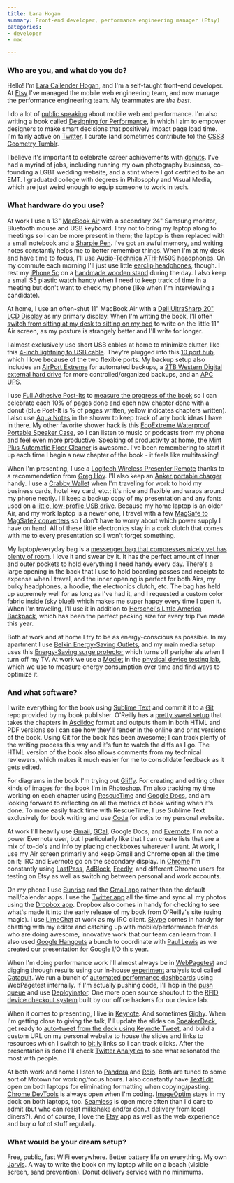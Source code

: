 ```yaml
---
title: Lara Hogan
summary: Front-end developer, performance engineering manager (Etsy)
categories:
- developer
- mac

---
```


### Who are you, and what do you do?

Hello! I'm [Lara Callender Hogan](http://larahogan.me/ "Lara's website."), and I'm a self-taught front-end developer. At [Etsy][] I've managed the mobile web engineering team, and now manage the performance engineering team. My teammates are *the best*.

I do a lot of [public speaking](https://www.youtube.com/watch?v=vG53j60ALIw "A YouTube video of Lara speaking about Etsy's mobile efforts.") about mobile web and performance. I'm also writing a book called [Designing for Performance](http://shop.oreilly.com/product/0636920033578.do "Lara's upcoming book."), in which I aim to empower designers to make smart decisions that positively impact page load time. I'm fairly active on [Twitter](https://twitter.com/laraswanson "Lara's Twitter account."). I curate (and sometimes contribute to) the [CSS3 Geometry Tumblr](http://css3geometrydaily.tumblr.com "Lara's Tumblr site of curated CSS3 geometry.").

I believe it's important to celebrate career achievements with [donuts](http://laraswanson.com/donuts/ "Lara's page about donuts."). I've had a myriad of jobs, including running my own photography business, co-founding a LGBT wedding website, and a stint where I got certified to be an EMT. I graduated college with degrees in Philosophy and Visual Media, which are just weird enough to equip someone to work in tech.

### What hardware do you use?

At work I use a 13" [MacBook Air][macbook-air] with a secondary 24" Samsung monitor, Bluetooth mouse and USB keyboard. I try not to bring my laptop along to meetings so I can be more present in them; the laptop is then replaced with a small notebook and a [Sharpie Pen][fine-point]. I've got an awful memory, and writing notes constantly helps me to better remember things. When I'm at my desk and have time to focus, I'll use [Audio-Technica ATH-M50S headphones][ath-m50s]. On my commute each morning I'll just use little [earclip headphones][shs4700-28], though. I rest my [iPhone 5c][iphone-5c] on a [handmade wooden stand](https://www.etsy.com/listing/96977351/natural-wood-iphone-4-4s-5-stand "A wooden stand for iPhones on Etsy.") during the day. I also keep a small $5 plastic watch handy when I need to keep track of time in a meeting but don't want to check my phone (like when I'm interviewing a candidate).

At home, I use an often-shut 11" MacBook Air with a [Dell UltraSharp 20" LCD Display][ultrasharp-e2009w] as my primary display. When I'm writing the book, I'll often [switch from sitting at my desk to sitting on my bed](http://instagram.com/p/mdUCsFxNGl/ "Lara's photo of her bed computing setup.") to write on the little 11" Air screen, as my posture is strangely better and I'll write for longer.

I almost exclusively use short USB cables at home to minimize clutter, like this [4-inch lightning to USB cable][amazonbasics-4-inch-lightning-cable]. They're plugged into this [10 port hub][usb-2.0-10-port-hub], which I love because of the two flexible ports. My backup setup also includes an [AirPort Extreme][airport-extreme] for automated backups, a [2TB Western Digital external hard drive][elements-desktop] for more controlled/organized backups, and an [APC UPS][back-ups-xs].

I use [Full Adhesive Post-Its][super-sticky-full-adhesive-notes] to [measure the progress of the book](http://instagram.com/p/oa88FqRNKn/ "Lana's photo of her book progress notes.") so I can celebrate each 10% of pages done and each new chapter done with a donut (blue Post-It is % of pages written, yellow indicates chapters written). I also use [Aqua Notes][aqua-notes] in the shower to keep track of any book ideas I have in there. My other favorite shower hack is this [EcoExtreme Waterproof Portable Speaker Case][ecoextreme], so I can listen to music or podcasts from my phone and feel even more productive. Speaking of productivity at home, the [Mint Plus Automatic Floor Cleaner][mint-plus] is awesome. I've been remembering to start it up each time I begin a new chapter of the book - it feels like multitasking!

When I'm presenting, I use a [Logitech Wireless Presenter Remote][wireless-presenter] thanks to a recommendation from [Greg Hoy](https://twitter.com/hoyboy "Greg's Twitter account."). I'll also keep an [Anker portable charger][astro-mini] handy. I use a [Crabby Wallet][crabby-wallet] when I'm traveling for work to hold my business cards, hotel key card, etc.; it's nice and flexible and wraps around my phone neatly. I'll keep a backup copy of my presentation and any fonts used on a [little, low-profile USB drive][cruzer-fit]. Because my home laptop is an older Air, and my work laptop is a newer one, I travel with a few [MagSafe to MagSafe2 converters][magsafe-to-magsafe-2-converter] so I don't have to worry about which power supply I have on hand. All of these little electronics stay in a cork clutch that comes with me to every presentation so I won't forget something.

My laptop/everyday bag is a [messenger bag that compresses nicely yet has plenty of room](https://www.etsy.com/listing/164590618/messenger-bag-laptop-women-light-gray "A light-grey messenger bag on Etsy."). I love it and swear by it. It has the perfect amount of inner and outer pockets to hold everything I need handy every day. There's a large opening in the back that I use to hold boarding passes and receipts to expense when I travel, and the inner opening is perfect for both Airs, my bulky headphones, a hoodie, the electronics clutch, etc. The bag has held up supremely well for as long as I've had it, and I requested a custom color fabric inside (sky blue!) which makes me super happy every time I open it. When I'm traveling, I'll use it in addition to [Herschel's Little America Backpack][little-america-backpack], which has been the perfect packing size for every trip I've made this year.

Both at work and at home I try to be as energy-conscious as possible. In my apartment I use [Belkin Energy-Saving Outlets][conserve-socket], and my main media setup uses this [Energy-Saving surge protector][conserve-socket-energy-saving-outlet] which turns off peripherals when I turn off my TV. At work we use a [Modlet][the-modlet] in the [physical device testing lab](http://codeascraft.com/2013/08/09/mobile-device-lab/ "Lara's post about Etsy's testing lab."), which we use to measure energy consumption over time and find ways to optimize it.

### And what software?

I write everything for the book using [Sublime Text][sublime-text] and commit it to a [Git][] repo provided by my book publisher. O'Reilly has a [pretty sweet setup](https://atlas.oreilly.com "O'Reilly's online publishing system.") that takes the chapters in [Asciidoc][] format and outputs them in both HTML and PDF versions so I can see how they'll render in the online and print versions of the book. Using Git for the book has been awesome; I can track plenty of the writing process this way and it's fun to watch the diffs as I go. The HTML version of the book also allows comments from my technical reviewers, which makes it much easier for me to consolidate feedback as it gets edited.

For diagrams in the book I'm trying out [Gliffy][]. For creating and editing other kinds of images for the book I'm in [Photoshop][]. I'm also tracking my time working on each chapter using [RescueTime][] and [Google Docs][google-docs], and am looking forward to reflecting on all the metrics of book writing when it's done. To more easily track time with RescueTime, I use Sublime Text exclusively for book writing and use [Coda][] for edits to my personal website.

At work I'll heavily use [Gmail][], [GCal][google-calendar], Google Docs, and [Evernote][]. I'm not a power Evernote user, but I particularly like that I can create lists that are a mix of to-do's and info by placing checkboxes wherever I want. At work, I use my Air screen primarily and keep Gmail and Chrome open all the time on it; IRC and Evernote go on the secondary display. In [Chrome][] I'm constantly using [LastPass][], [AdBlock][], [Feedly][], and different Chrome users for testing on Etsy as well as switching between personal and work accounts.

On my phone I use [Sunrise][sunrise-ios] and the [Gmail app][gmail-ios] rather than the default mail/calendar apps. I use the [Twitter app][twitter-ios] all the time and sync all my photos using the [Dropbox app][dropbox-ios]. Dropbox also comes in handy for checking to see what's made it into the early release of my book from O'Reilly's site (using magic). I use [LimeChat][] at work as my IRC client. [Skype][] comes in handy for chatting with my editor and catching up with mobile/performance friends who are doing awesome, innovative work that our team can learn from. I also used [Google Hangouts][google-hangouts] a bunch to coordinate with [Paul Lewis](https://twitter.com/aerotwist "Paul's Twitter account.") as we created our presentation for Google I/O this year.

When I'm doing performance work I'll almost always be in [WebPagetest][webpagetest] and digging through results using our in-house [experiment][feature] analysis tool called [Catapult](http://www.slideshare.net/wilstuckey/managing-experimentation "A presentation about Etsy's experiment system."). We run a bunch of [automated performance dashboards][wpt-script] using WebPagetest internally. If I'm actually pushing code, I'll hop in the [push queue][pushbot] and use [Deployinator][]. One more open source shoutout to the [RFID device checkout system][rfid-checkout-client] built by our office hackers for our device lab.

When it comes to presenting, I live in [Keynote][]. And sometimes [Giphy][]. When I'm getting close to giving the talk, I'll update the slides on [SpeakerDeck](https://speakerdeck.com/lara/ "Lara's SpeakerDeck account."), get ready to [auto-tweet from the deck using Keynote Tweet](http://laraswanson.com/blog/live-tweeting-from-keynote/ "Lara's post about tweeting during a presentation."), and build a custom URL on my personal website to house the slides and links to resources which I switch to [bit.ly][bitly] links so I can track clicks. After the presentation is done I'll check [Twitter Analytics][twitter-analytics] to see what resonated the most with people.

At both work and home I listen to [Pandora][] and [Rdio][]. Both are tuned to some sort of Motown for working/focus hours. I also constantly have [TextEdit][] open on both laptops for eliminating formatting when copying/pasting. [Chrome DevTools][chrome-devtools] is always open when I'm coding. [ImageOptim][] stays in my dock on both laptops, too. [Seamless][] is open more often than I'd care to admit (but who can resist milkshake and/or donut delivery from local diners?). And of course, I love the [Etsy][etsy-ios] app as well as the web experience and buy *a lot* of stuff regularly.

### What would be your dream setup?

Free, public, fast WiFi everywhere. Better battery life on everything. My own [Jarvis](http://ironman.wikia.com/wiki/J.A.R.V.I.S. "The Ironman Wikia entry on J.A.R.V.I.S."). A way to write the book on my laptop while on a beach (visible screen, sand prevention). Donut delivery service with no minimums.

[airport-extreme]: https://www.apple.com/airport-extreme/ "A wireless access point."
[amazonbasics-4-inch-lightning-cable]: https://www.amazon.com/AmazonBasics-Apple-Certified-Lightning-Cable/dp/B00NH138F8 "A 4-inch Lightning cable."
[aqua-notes]: https://www.amazon.com/Aqua-Notes-Waterproof-Notepad-Mountable/dp/B003W09LTQ "Waterproof notepads."
[astro-mini]: https://www.amazon.com/3200mAh-Lipstick-Sized-Portable-External-Technology/dp/B00EETOTWS "A portable external battery pack."
[ath-m50s]: https://www.amazon.com/Audio-Technica-ATH-M50S-Professional-Monitor-Headphones/dp/B004ZG9TMA "Over-the-ear headphones."
[back-ups-xs]: https://www.apc.com/resource/include/techspec_index.cfm?base_sku=BX1000G "A UPS unit."
[conserve-socket-energy-saving-outlet]: https://www.amazon.com/Belkin-Conserve-Socket-Energy-Saving/dp/B003P2UMQ2 "A power strip that turns off peripherals when you turn off your TV."
[conserve-socket]: https://www.belkin.com/us/F7C009-Belkin/p/P-F7C009/ "An energy-saving power outlet."
[crabby-wallet]: https://www.crabbygear.com/products/crabby-wallet-black "A wallet."
[cruzer-fit]: https://www.amazon.com/SanDisk-Cruzer-Low-Profile-Drive-SDCZ33-016G-B35/dp/B005FYNSZA "A tiny flash drive."
[ecoextreme]: https://gracedigital.com/shop/ecoextreme/ "A waterproof housing for speakers or smartphones."
[elements-desktop]: https://www.wdc.com/en/products/products.aspx?id=260 "An external hard drive."
[fine-point]: https://www.sharpie.com/enus/pages/fine-point-pen.aspx "A pen."
[iphone-5c]: https://en.wikipedia.org/wiki/IPhone_5C "An iOS smartphone."
[little-america-backpack]: https://www.amazon.com/Herschel-Supply-Co-Little-America/dp/B00838TCGO/ "A backpack."
[macbook-air]: https://www.apple.com/macbook-air/ "A very thin laptop."
[magsafe-to-magsafe-2-converter]: https://www.amazon.com/MagSafe-to-2-Converter/dp/B008ALAHA4 "A MagSafe to MagSafe 2 converter."
[mint-plus]: https://www.amazon.com/gp/product/B005O0K3ZS/ "A robotic floor cleaner."
[shs4700-28]: https://www.amazon.com/gp/product/B003DKL57G/ "Ear clip headphones."
[super-sticky-full-adhesive-notes]: https://www.amazon.com/gp/product/B005GZ2174/ "Sticky notes."
[the-modlet]: http://www.thinkecoinc.com/products/the-modlet/ "A programmable and energy-efficient power socket."
[ultrasharp-e2009w]: https://www.amazon.com/Dell-UltraSharp-E2009W-WideScreen-LCD/dp/B003TU9V0S "A 20 inch LCD monitor."
[usb-2.0-10-port-hub]: https://www.amazon.com/gp/product/B00483WRZ6/ "A 10-port USB hub."
[wireless-presenter]: https://www.amazon.com/Kensington-33373-Wireless-Presenter/dp/B000FPIUAW "A wireless presentation controller."
[adblock]: https://getadblock.com/ "A browser extension for blocking ads."
[asciidoc]: http://www.methods.co.nz/asciidoc/ "A text file format and software that's easily translated to other formats."
[bitly]: https://bitly.com/ "A link shortening and tracking service."
[chrome-devtools]: https://developer.chrome.com/devtools "Web developer tools built into Chrome."
[chrome]: https://www.google.com/intl/en/chrome/browser/ "A WebKit-based browser, where each tab runs in its own thread."
[coda]: https://panic.com/coda/ "A single-window HTML/web tool for the Mac."
[deployinator]: https://github.com/etsy/deployinator "Etsy's deploy system."
[dropbox-ios]: https://www.dropbox.com/iphoneapp "An iOS version of the syncing software."
[etsy-ios]: https://itunes.apple.com/us/app/etsy/id477128284 "A client for the Etsy service."
[etsy]: https://www.etsy.com/ "A doily deployment system."
[evernote]: https://evernote.com/ "Online software for capturing notes."
[feature]: https://github.com/etsy/feature "Etsy's feature flipping library."
[feedly]: https://feedly.com/ "A feed reader."
[giphy]: https://giphy.com/ "A GIF searching service."
[git]: https://git-scm.com/ "A version control system."
[gliffy]: https://www.gliffy.com/ "Web-based software for creating flowcharts and similar."
[gmail-ios]: https://itunes.apple.com/us/app/gmail-email-from-google/id422689480 "A client for the email service."
[gmail]: https://mail.google.com/mail/ "Web-based email."
[google-calendar]: https://en.wikipedia.org/wiki/Google_Calendar "A web-based calendar client."
[google-docs]: https://en.wikipedia.org/wiki/Google_Docs "A web-based office suite."
[google-hangouts]: https://hangouts.google.com/ "A voice, video and text chat service."
[imageoptim]: https://imageoptim.com/ "A Mac GUI wrapper for image optimising tools."
[keynote]: https://www.apple.com/keynote/ "Presentation software for the Mac."
[lastpass]: https://lastpass.com/ "A password manager."
[limechat]: http://limechat.net/mac/ "An IRC client for the Mac."
[pandora]: http://www.pandora.com/ "A personalised Internet radio station."
[photoshop]: https://www.adobe.com/products/photoshop.html "A bitmap image editor."
[pushbot]: https://github.com/etsy/PushBot "Etsy's IRC deploy queue bot."
[rdio]: http://www.rdio.com/home/en-us/ "A music streaming service."
[rescuetime]: https://www.rescuetime.com/ "A Web-based time tracking and productivity suite."
[rfid-checkout-client]: https://github.com/etsy/rfid-checkout "A frontend GUI for a check-in/check-out RFID system for Raspberry Pi."
[seamless]: https://www.seamless.com/ "A food delivery service."
[skype]: https://www.skype.com/en/ "Voice and video chat software."
[sublime-text]: http://www.sublimetext.com/ "A coder's text editor."
[sunrise-ios]: https://itunes.apple.com/us/app/sunrise-calendrier-google/id599114150 "A client for Google Calendar."
[textedit]: https://support.apple.com/en-us/HT2523 "A text editor included with Mac OS X."
[twitter-analytics]: https://analytics.twitter.com/about "Twitter's analytics system."
[twitter-ios]: https://itunes.apple.com/app/twitter/id333903271 "A Twitter client."
[webpagetest]: https://www.webpagetest.org/ "A service for testing the speed of a website."
[wpt-script]: https://github.com/etsy/wpt-script "Etsy's scripts for generating WebPagetest tests."
